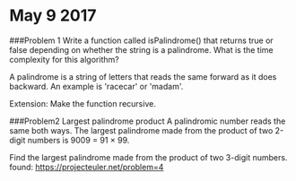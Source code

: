 # May 9 2017
###Problem 1
Write a function called isPalindrome() that returns true or false depending on whether the string is a palindrome.
What is the time complexity for this algorithm?

A palindrome is a string of letters that reads the same forward as it does backward. An example is 'racecar' or 'madam'.

Extension: Make the function recursive.

###Problem2
Largest palindrome product
A palindromic number reads the same both ways. The largest palindrome made from the product of two 2-digit numbers is 9009 = 91 × 99.

Find the largest palindrome made from the product of two 3-digit numbers.
found: https://projecteuler.net/problem=4
